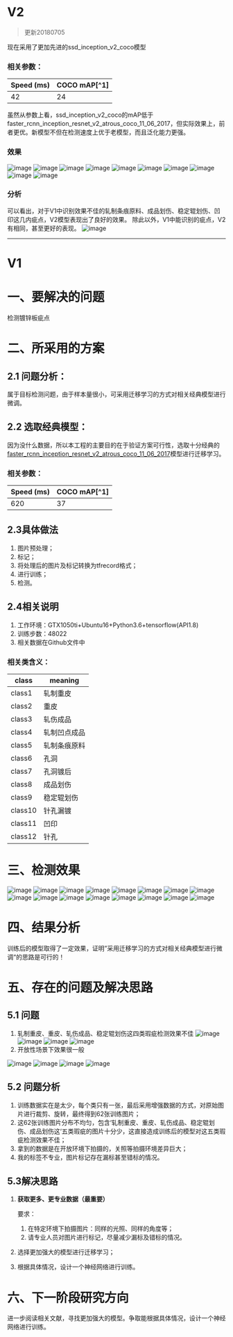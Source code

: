 # V2
> 更新20180705

现在采用了更加先进的ssd_inception_v2_coco模型
### 相关参数：

Speed (ms) | COCO mAP[^1]
---|---
42 | 24

虽然从参数上看，ssd_inception_v2_coco的mAP低于faster_rcnn_inception_resnet_v2_atrous_coco_11_06_2017，但实际效果上，前者更优。新模型不但在检测速度上优于老模型，而且泛化能力更强。
### 效果
![image](http://a2.qpic.cn/psb?/V13EpJbL3HbDX9/*eOIPKVo4dboashr45RZ3RU2v4VNVZscFQQbCzk27wc!/b/dDEBAAAAAAAA&ek=1&kp=1&pt=0&bo=AgLVAQIC1QEDFzI!&tl=1&vuin=673535308&tm=1530842400&sce=60-4-3&rf=viewer_4)
![image](http://a3.qpic.cn/psb?/V13EpJbL3HbDX9/N.BY8lwsnFA1Tq*UTdIIiD0vUJkPGoNZmkwuHsC048g!/b/dC4BAAAAAAAA&ek=1&kp=1&pt=0&bo=EwLVARMC1QEDFzI!&tl=1&vuin=673535308&tm=1530842400&sce=60-4-3&rf=viewer_4)
![image](http://a4.qpic.cn/psb?/V13EpJbL3HbDX9/2cNtYugvpqogVLReHFytH.5ySmo5mdj6IHJ8rHu7gAk!/b/dDMBAAAAAAAA&ek=1&kp=1&pt=0&bo=AALVAQAC1QEDFzI!&tl=1&vuin=673535308&tm=1530842400&sce=60-4-3&rf=viewer_4)
![image](http://a3.qpic.cn/psb?/V13EpJbL3HbDX9/*IO3JUzZ*owCaSlChjf1FhL7rhyKxsfCJUDJnNUsRWw!/b/dC4BAAAAAAAA&ek=1&kp=1&pt=0&bo=xgLVAcYC1QEDFzI!&tl=1&vuin=673535308&tm=1530842400&sce=60-4-3&rf=viewer_4)
![image](http://m.qpic.cn/psb?/V13EpJbL3HbDX9/1Q3Qes09Ml.ZwswGYlj*.Cif5s2k*inA3VKQVYfoMiw!/b/dDABAAAAAAAA&bo=RQHVAUUB1QEDFzI!&rf=viewer_4)
![image](http://m.qpic.cn/psb?/V13EpJbL3HbDX9/1Q3Qes09Ml.ZwswGYlj*.Cif5s2k*inA3VKQVYfoMiw!/b/dDABAAAAAAAA&bo=RQHVAUUB1QEDFzI!&rf=viewer_4)
![image](http://m.qpic.cn/psb?/V13EpJbL3HbDX9/kU4zN.EZ7zt6Xa25gPv7s5n6.e6DIS4xiJXjeX3gTGE!/b/dFoAAAAAAAAA&bo=DwHVAQ8B1QEDFzI!&rf=viewer_4)
![image](http://m.qpic.cn/psb?/V13EpJbL3HbDX9/YhoEyFQOakDdRMOw.VA1JJBURrX3ayTeg08uCyRDGV8!/b/dDEBAAAAAAAA&bo=BQHWAQUB1gEDFzI!&rf=viewer_4)
![image](http://m.qpic.cn/psb?/V13EpJbL3HbDX9/V6Ml2*oZxg6c2sWSqYx.boXIkvzY*vuvfC5DmGPRzoY!/b/dDEBAAAAAAAA&bo=yQJaAckCWgEDFzI!&rf=viewer_4)
![image](http://m.qpic.cn/psb?/V13EpJbL3HbDX9/QVBVvoMjjzfU4UGCF2wEcOFc8YJhYmBf5BlUpPIoExU!/b/dFcAAAAAAAAA&bo=yQJuAckCbgEDFzI!&rf=viewer_4)
### 分析
可以看出，对于V1中识别效果不佳的轧制条痕原料、成品划伤、稳定辊划伤、凹印这几内疵点，V2模型表现出了良好的效果。
除此以外，V1中能识别的疵点，V2有相同，甚至更好的表现。
![image](http://m.qpic.cn/psb?/V13EpJbL3HbDX9/cGFj4dwRE4B0mWO3PFM.dKHzDISfQ6qeBHjE*der0Vs!/b/dEUBAAAAAAAA&bo=twHVAbcB1QEDFzI!&rf=viewer_4)

---
# V1
# 一、要解决的问题
检测镀锌板疵点
# 二、所采用的方案
## 2.1 问题分析：
属于目标检测问题，由于样本量很小，可采用迁移学习的方式对相关经典模型进行微调。
## 2.2 选取经典模型：
因为没什么数据，所以本工程的主要目的在于验证方案可行性，选取十分经典的[faster_rcnn_inception_resnet_v2_atrous_coco_11_06_2017](https://arxiv.org/abs/1506.01497)模型进行迁移学习。

### 相关参数：

Speed (ms) | COCO mAP[^1]
---|---
620 | 37
## 2.3具体做法
1. 图片预处理；
2. 标记；
3. 将处理后的图片及标记转换为tfrecord格式；
4. 进行训练；
5. 检测。
## 2.4相关说明
1. 工作环境：GTX1050ti+Ubuntu16+Python3.6+tensorflow(API1.8)
2. 训练步数：48022
3. 相关数据在Github文件中
### 相关类含义：

class| meaning 
---|---
class1 | 轧制重皮
class2 | 重皮
class3|轧伤成品
class4|轧制凹点成品
class5|轧制条痕原料
class6|孔洞
class7|孔洞镀后
class8|成品划伤
class9|稳定辊划伤
class10|针孔漏镀
class11|凹印
class12|针孔


# 三、检测效果
![image](http://m.qpic.cn/psb?/V13EpJbL3HbDX9/THv2pYDQhertIQtYUKGlqMeY9p3NEJTB9jITtyqKV1w!/b/dFoAAAAAAAAA&bo=5gHVAeYB1QEDByI!&rf=viewer_4)
![image](http://m.qpic.cn/psb?/V13EpJbL3HbDX9/4nlXSZrsJJRn4u02wSl0xjZMcpnCYzunkNUeaeKgcIE!/b/dEEBAAAAAAAA&bo=1AHVAdQB1QEDFzI!&rf=viewer_4)
![image](http://m.qpic.cn/psb?/V13EpJbL3HbDX9/mwHMecZPVxr8nkkMkxqRDuPk9CFUsElqY3ocICC1Isw!/b/dFkAAAAAAAAA&bo=zgLKAc4CygEDJwI!&rf=viewer_4)
![image](http://m.qpic.cn/psb?/V13EpJbL3HbDX9/9LsyRkWhqXNveRX*baOEdITjPtOAFPMgvOwJewC46hQ!/b/dDEBAAAAAAAA&bo=twHVAbcB1QEDFzI!&rf=viewer_4)
![image](http://m.qpic.cn/psb?/V13EpJbL3HbDX9/I3Ic*NiMI8JWf3C0OvVlOOrP.E9DwNkcQKzWhNtNzrw!/b/dDMBAAAAAAAA&bo=1gHVAdYB1QEDJwI!&rf=viewer_4)
![image](http://m.qpic.cn/psb?/V13EpJbL3HbDX9/co*85Ng*mioXX5yzzP2yAk1xR5GdusrGaGwrvp5*4Lc!/b/dFoAAAAAAAAA&bo=yQJ2AMkCdgADFzI!&rf=viewer_4)
![image](http://m.qpic.cn/psb?/V13EpJbL3HbDX9/rmQHGZTqOKDlqZ9d7l4n.iPHHiGgZ*JqYRCwyx4bhPU!/b/dC0BAAAAAAAA&bo=pAHVAaQB1QEDFzI!&rf=viewer_4)
![image](http://m.qpic.cn/psb?/V13EpJbL3HbDX9/rWv0hq.V8fvWUgJDKRIG9Q.2RHGoAINxjXl2.xrKLtc!/b/dC4BAAAAAAAA&bo=yQJ7AckCewEDFzI!&rf=viewer_4)
![image](http://m.qpic.cn/psb?/V13EpJbL3HbDX9/r1kLEoLsXjspKafHBCig*kAY8qq*E.OaoveaLqlvgbY!/b/dFUAAAAAAAAA&bo=pgLVAaYC1QEDNxI!&rf=viewer_4)
![image](http://m.qpic.cn/psb?/V13EpJbL3HbDX9/gqe9kbOyM8aaHbNx0SPUS26iXkyGk0D1yjAQlOiYLbI!/b/dDABAAAAAAAA&bo=xgLVAcYC1QEDFzI!&rf=viewer_4)
![image](http://m.qpic.cn/psb?/V13EpJbL3HbDX9/fyubzHa1jWHPN1DyB8OZKmpK*s9vwNt8nyc1NbVhKSA!/b/dC8BAAAAAAAA&bo=XgLVAV4C1QEDFzI!&rf=viewer_4)
![image](http://m.qpic.cn/psb?/V13EpJbL3HbDX9/QcpgyHkxAxr1V5Gx8quNhFCluORbdyxXf1kLPZ0ykf0!/b/dDIBAAAAAAAA&bo=JgLVASYC1QEDFzI!&rf=viewer_4)
![image](http://m.qpic.cn/psb?/V13EpJbL3HbDX9/AweBLLTyDwnSzs9dhopClmCWoBIYAWtHM8PsGoUVm5Y!/b/dC4BAAAAAAAA&bo=7QHVAe0B1QEDJwI!&rf=viewer_4)
![image](http://m.qpic.cn/psb?/V13EpJbL3HbDX9/XGzK93sesEPktHC3tbKKp9exR4DTHXx8v4PQ9FBNehs!/b/dIMAAAAAAAAA&bo=hQHVAYUB1QEDFzI!&rf=viewer_4)
![image](http://m.qpic.cn/psb?/V13EpJbL3HbDX9/zuWW*OUbBp8v5uTKoL7TQDF1*3t62MYQx5wn8OEhYVw!/b/dDIBAAAAAAAA&bo=yQJxAckCcQEDFzI!&rf=viewer_4)
![image](http://m.qpic.cn/psb?/V13EpJbL3HbDX9/xHXVF4Yj9D1OL*jSFSy4LNX*NTxKu7xfVgJncqpoXJ0!/b/dDABAAAAAAAA&bo=pAHVAaQB1QEDFzI!&rf=viewer_4)
# 四、结果分析
训练后的模型取得了一定效果，证明”采用迁移学习的方式对相关经典模型进行微调“的思路是可行的！
# 五、存在的问题及解决思路
## 5.1 问题
1. 轧制重皮、重皮、轧伤成品、稳定辊划伤这四类瑕疵检测效果不佳
![image](http://m.qpic.cn/psb?/V13EpJbL3HbDX9/Fn.sEBDP4WncYIr7oSXOSmeemwAnbjBc5jOuTpfEoWs!/b/dFoAAAAAAAAA&bo=yQJYAckCWAEDByI!&rf=viewer_4)
![image](http://m.qpic.cn/psb?/V13EpJbL3HbDX9/DJCgSp5bnkXNPynVRXB.qKVD1eBO7oL9dcv5pKkFqhQ!/b/dDEBAAAAAAAA&bo=FAHVARQB1QEDFzI!&rf=viewer_4)
![image](http://m.qpic.cn/psb?/V13EpJbL3HbDX9/9bP5XBZxa7VPWEbmiwFCldsiHn7c0XuulD*oYwbENBk!/b/dDABAAAAAAAA&bo=yQJuAckCbgEDFzI!&rf=viewer_4)
![image](http://m.qpic.cn/psb?/V13EpJbL3HbDX9/spuIDJ7mRR4QtgQgPsfQTIgef6wWer0LI84NAB1TyXc!/b/dGcBAAAAAAAA&bo=vQHVAb0B1QEDFzI!&rf=viewer_4)
2. 开放性场景下效果很一般

![image](http://m.qpic.cn/psb?/V13EpJbL3HbDX9/lgFtAtNL.Ob1vFhJL9*XszTkG*SndzMJXhL7ke1dcG0!/b/dDIBAAAAAAAA&bo=dQLWAXUC1gEDJwI!&rf=viewer_4)
![image](http://m.qpic.cn/psb?/V13EpJbL3HbDX9/lj6jaOfSuEcYY74lCKomfMGe2Jiywe2UWykglw3j8Yg!/b/dEABAAAAAAAA&bo=dQLWAXUC1gEDNxI!&rf=viewer_4)
![image](http://m.qpic.cn/psb?/V13EpJbL3HbDX9/oZyieYIsXZaRoqAaFDtkg6.9ZDHKBfBalz8hGy2puJw!/b/dC4BAAAAAAAA&bo=dQLWAXUC1gEDNxI!&rf=viewer_4)
![image](http://m.qpic.cn/psb?/V13EpJbL3HbDX9/ACOSgWsyQicvSbS8Eqe0tMef4g36sQapL4QtsifUPXY!/b/dDABAAAAAAAA&bo=zwKbAc8CmwEDNxI!&rf=viewer_4)
## 5.2 问题分析
1. 训练数据实在是太少，每个类只有一张，最后采用增强数据的方式，对原始图片进行裁剪、旋转，最终得到62张训练图片；
2. 这62张训练图片分布不均匀，包含‘轧制重皮、重皮、轧伤成品、稳定辊划伤、成品划伤这‘五类瑕疵的图片十分少，这直接造成训练后的模型对这五类瑕疵检测效果不佳；
3. 拿到的数据是在开放环境下拍摄的，关照等拍摄环境差异巨大；
4. 我的标签不专业，图片标记存在漏标甚至错标的情况。
## 5.3解决思路
1. **获取更多、更专业数据（最重要）**
    
    要求：    
    1.   在特定环境下拍摄图片：同样的光照、同样的角度等；
    2.   请专业人员对图片进行标记，尽量减少漏标及错标的情况。
2. 选择更加强大的模型进行迁移学习；
3. 根据具体情况，设计一个神经网络进行训练。

# 六、下一阶段研究方向
进一步阅读相关文献，寻找更加强大的模型。争取能根据具体情况，设计一个神经网络进行训练。
